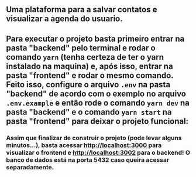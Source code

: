 ## Uma plataforma para a salvar contatos e visualizar a agenda do usuario.

## Para executar o projeto basta primeiro entrar na pasta "backend" pelo terminal e rodar o comando `yarn` (tenha certeza de ter o yarn instalado na maquina) e, após isso, entrar na pasta "frontend" e rodar o mesmo comando. Feito isso, configure o arquivo `.env` na pasta "backend" de acordo com o exemplo no arquivo `.env.example` e então rode o comando `yarn dev` na pasta "backend" e o comando `yarn start` na pasta "frontend" para deixar o projeto funcional:

### Assim que finalizar de construir o projeto (pode levar alguns minutos...), basta acessar [http://localhost:3000](http://localhost:3000) para visualizar o frontend e [http://localhost:3002](http://localhost:3002) para o backend! O banco de dados está na porta 5432 caso queira acessar separadamente.
